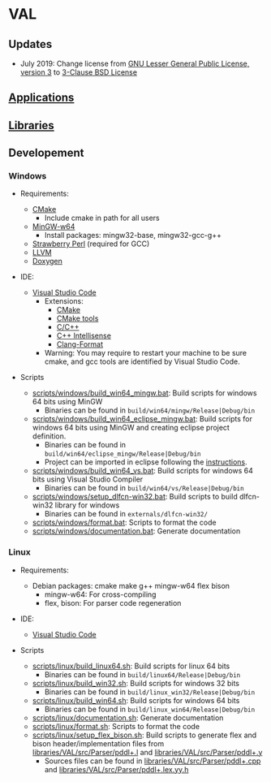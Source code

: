 # VAL

## Updates
  * July 2019: Change license from [GNU Lesser General Public License, version 3](https://opensource.org/licenses/LGPL-3.0) to [3-Clause BSD License](https://opensource.org/licenses/BSD-3-Clause)

## [Applications](applications/README.md)
## [Libraries](libraries/README.md)

## Developement

### Windows

  * Requirements:
    * [CMake](https://cmake.org/)
      * Include cmake in path for all users
    * [MinGW-w64](https://sourceforge.net/projects/mingw)
      * Install packages: mingw32-base, mingw32-gcc-g++
    * [Strawberry Perl](http://strawberryperl.com/) (required for GCC)
    * [LLVM](http://releases.llvm.org)
    * [Doxygen](http://www.doxygen.nl/download.html)

  * IDE:
    * [Visual Studio Code](https://code.visualstudio.com/)
      * Extensions:
        * [CMake](https://marketplace.visualstudio.com/items?itemName=twxs.cmake)
        * [CMake tools](https://marketplace.visualstudio.com/items?itemName=vector-of-bool.cmake-tools)
        * [C/C++](https://marketplace.visualstudio.com/items?itemName=ms-vscode.cpptools)
        * [C++ Intellisense](https://marketplace.visualstudio.com/items?itemName=austin.code-gnu-global)
        * [Clang-Format](https://marketplace.visualstudio.com/items?itemName=xaver.clang-format)
      * Warning: You may require to restart your machine to be sure cmake, and gcc tools are identified by Visual Studio Code.
  
  * Scripts
    * [scripts/windows/build_win64_mingw.bat](scripts/windows/build_win64_mingw.bat): Build scripts for windows 64 bits using MinGW
      * Binaries can be found in `build/win64/mingw/Release|Debug/bin`
    * [scripts/windows/build_win64_eclipse_mingw.bat](scripts/windows/build_win64_eclipse_mingw.bat): Build scripts for windows 64 bits using MinGW and creating eclipse project definition.
      * Binaries can be found in `build/win64/eclipse_mingw/Release|Debug/bin`
      * Project can be imported in eclipse following the [instructions](https://www.mantidproject.org/Setting_up_Eclipse_projects_with_CMake).
    * [scripts/windows/build_win64_vs.bat](scripts/windows/build_win64_vs.bat): Build scripts for windows 64 bits using Visual Studio Compiler
      * Binaries can be found in `build/win64/vs/Release|Debug/bin`
    * [scripts/windows/setup_dlfcn-win32.bat](scripts/windows/setup_dlfcn-win32.bat): Build scripts to build dlfcn-win32 library for windows
      * Binaries can be found in `externals/dlfcn-win32/`
    * [scripts/windows/format.bat](scripts/windows/format.bat): Scripts to format the code
    * [scripts/windows/documentation.bat](scripts/windows/documentation.bat): Generate documentation

### Linux

  * Requirements:
    * Debian packages: cmake make g++ mingw-w64 flex bison
      * mingw-w64: For cross-compiling
      * flex, bison: For parser code regeneration

  * IDE:
    * [Visual Studio Code](https://code.visualstudio.com/)
  
  * Scripts
    * [scripts/linux/build_linux64.sh](scripts/linux/build_linux64.sh): Build scripts for linux 64 bits
      * Binaries can be found in `build/linux64/Release|Debug/bin`
    * [scripts/linux/build_win32.sh](scripts/linux/build_win32.sh): Build scripts for windows 32 bits
      * Binaries can be found in `build/linux_win32/Release|Debug/bin`
    * [scripts/linux/build_win64.sh](scripts/linux/build_win64.sh): Build scripts for windows 64 bits
      * Binaries can be found in `build/linux_win64/Release|Debug/bin`
    * [scripts/linux/documentation.sh](scripts/linux/documentation.sh): Generate documentation
    * [scripts/linux/format.sh](scripts/linux/format.sh): Scripts to format the code
    * [scripts/linux/setup_flex_bison.sh](scripts/linux/setup_flex_bison.sh): Build scripts to generate flex and bison header/implementation files from [libraries/VAL/src/Parser/pddl+.l](libraries/VAL/src/Parser/pddl+.l) and [libraries/VAL/src/Parser/pddl+.y](libraries/VAL/src/Parser/pddl+.y)
      * Sources files can be found in [libraries/VAL/src/Parser/pddl+.cpp](libraries/VAL/src/Parser/pddl+.cpp) and [libraries/VAL/src/Parser/pddl+.lex.yy.h](libraries/VAL/src/Parser/pddl+.lex.yy.h)

